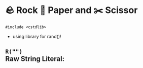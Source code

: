 # 🪨 Rock 📄 Paper and ✂️ Scissor
`#include <cstdlib>`
- using library for rand()!

`R("")` </br>
Raw String Literal:
  - 
